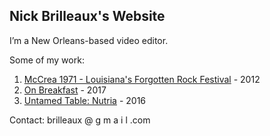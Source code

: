 ## Nick Brilleaux's Website


I’m a New Orleans-based video editor. 

Some of my work:

1. [McCrea 1971 - Louisiana's Forgotten Rock Festival](http://www.mccrea1971.com/) - 2012
2. [On Breakfast](https://vimeo.com/222743782) - 2017
3. [Untamed Table: Nutria](https://vimeo.com/149066650) - 2016


Contact: brilleaux @ g m a i l .com

